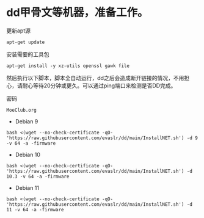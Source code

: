 # dd甲骨文等机器，准备工作。

更新apt源
```
apt-get update
```

安装需要的工具包
```
apt-get install -y xz-utils openssl gawk file
```

然后执行以下脚本，脚本全自动运行，dd之后会造成断开链接的情况，不用担心，请耐心等待20分钟或更久。可以通过ping端口来检测是否DD完成。

密码
```
MoeClub.org
```


- Debian 9
```
bash <(wget --no-check-certificate -qO- 'https://raw.githubusercontent.com/evaslr/dd/main/InstallNET.sh') -d 9 -v 64 -a -firmware
```

- Debian 10
```
bash <(wget --no-check-certificate -qO- 'https://raw.githubusercontent.com/evaslr/dd/main/InstallNET.sh') -d 10.3 -v 64 -a -firmware
```

- Debian 11
```
bash <(wget --no-check-certificate -qO- 'https://raw.githubusercontent.com/evaslr/dd/main/InstallNET.sh') -d 11 -v 64 -a -firmware
```
